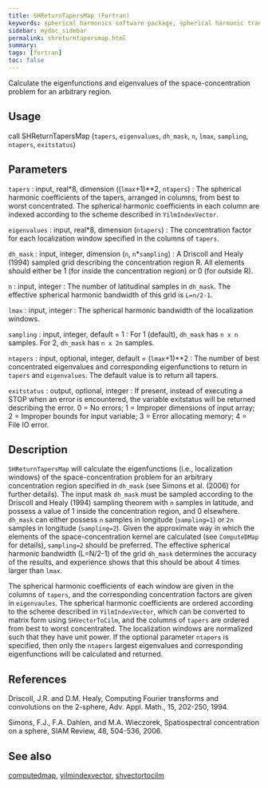 ```yaml
---
title: SHReturnTapersMap (Fortran)
keywords: spherical harmonics software package, spherical harmonic transform, legendre functions, multitaper spectral analysis, fortran, Python, gravity, magnetic field
sidebar: mydoc_sidebar
permalink: shreturntapersmap.html
summary:
tags: [fortran]
toc: false
---
```


Calculate the eigenfunctions and eigenvalues of the space-concentration problem for an arbitrary region.

## Usage

call SHReturnTapersMap (`tapers`, `eigenvalues`, `dh_mask`, `n`, `lmax`, `sampling`, `ntapers`, `exitstatus`)

## Parameters

`tapers` : input, real\*8, dimension ((`lmax`+1)\*\*2, `ntapers`)
:   The spherical harmonic coefficients of the tapers, arranged in columns, from best to worst concentrated. The spherical harmonic coefficients in each column are indexed according to the scheme described in `YilmIndexVector`.

`eigenvalues` : input, real\*8, dimension (`ntapers`)
:   The concentration factor for each localization window specified in the columns of `tapers`.

`dh_mask` : input, integer, dimension (`n`, `n`\*`sampling`)
:   A Driscoll and Healy (1994) sampled grid describing the concentration region R. All elements should either be 1 (for inside the concentration region) or 0 (for outside R).

`n` : input, integer
:   The number of latitudinal samples in `dh_mask`. The effective spherical harmonic bandwidth of this grid is `L=n/2-1`.

`lmax` : input, integer
:   The spherical harmonic bandwidth of the localization windows.

`sampling` : input, integer, default = 1
:   For 1 (default), `dh_mask` has `n x n` samples. For 2, `dh_mask` has `n x 2n` samples.

`ntapers` : input, optional, integer, default = (`lmax`+1)\*\*2
:   The number of best concentrated eigenvalues and corresponding eigenfunctions to return in `tapers` and `eigenvalues`. The default value is to return all tapers.

`exitstatus` : output, optional, integer
:   If present, instead of executing a STOP when an error is encountered, the variable exitstatus will be returned describing the error. 0 = No errors; 1 = Improper dimensions of input array; 2 = Improper bounds for input variable; 3 = Error allocating memory; 4 = File IO error.

## Description

`SHReturnTapersMap` will calculate the eigenfunctions (i.e., localization windows) of the space-concentration problem for an arbitrary concentration region specified in `dh_mask` (see Simons et al. (2006) for further details). The input mask `dh_mask` must be sampled according to the Driscoll and Healy (1994) sampling theorem with `n` samples in latitude, and possess a value of 1 inside the concentration region, and 0 elsewhere. `dh_mask` can either possess `n` samples in longitude (`sampling=1`) or `2n` samples in longitude (`sampling=2`). Given the approximate way in which the elements of the space-concentration kernel are calculated (see `ComputeDMap` for details), `sampling=2` should be preferred. The effective spherical harmonic bandwidth (L=N/2-1) of the grid `dh_mask` determines the accuracy of the results, and experience shows that this should be about 4 times larger than `lmax`.

The spherical harmonic coefficients of each window are given in the columns of `tapers`, and the corresponding concentration factors are given in `eigenvaules`. The spherical harmonic coefficients are ordered according to the scheme described in `YilmIndexVector`, which can be converted to matrix form using `SHVectorToCilm`, and the columns of `tapers` are ordered from best to worst concentrated. The localization windows are normalized such that they have unit power. If the optional parameter `ntapers` is specified, then only the `ntapers` largest eigenvalues and corresponding eigenfunctions will be calculated and returned.

## References

Driscoll, J.R. and D.M. Healy, Computing Fourier transforms and convolutions on the 2-sphere, Adv. Appl. Math., 15, 202-250, 1994.

Simons, F.J., F.A. Dahlen, and M.A. Wieczorek, Spatiospectral concentration on a sphere, SIAM Review, 48, 504-536, 2006.

## See also

[computedmap](computedmap.html), [yilmindexvector](yilmindexvector.html), [shvectortocilm](shvectortocilm.html)
